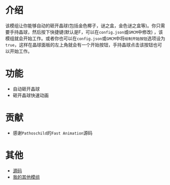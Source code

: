 # 介绍

该模组让你能够自动的砸开晶球(包括金色椰子，谜之盒，金色谜之盒等)。你只需要手持晶球，然后按下快捷键(默认是F，可以在`config.json`或`GMCM`中修改)
，该模组就会开始工作。或者你也可以在`config.json`或`GMCM`中将`绘制开始按钮`选项设为`true`，这样在晶球面板的左上角就会有一个开始按钮，手持晶球点击该按钮也可以开始工作。

# 功能

- 自动砸开晶球
- 砸开晶球快速动画

# 贡献

- 感谢`Pathoschild`的`Fast Animation`源码

# 其他

- [源码](https://github.com/weizinai/StardewValleyMods)
- [我的其他模组](https://next.nexusmods.com/profile/weizinai/mods?gameId=1303)